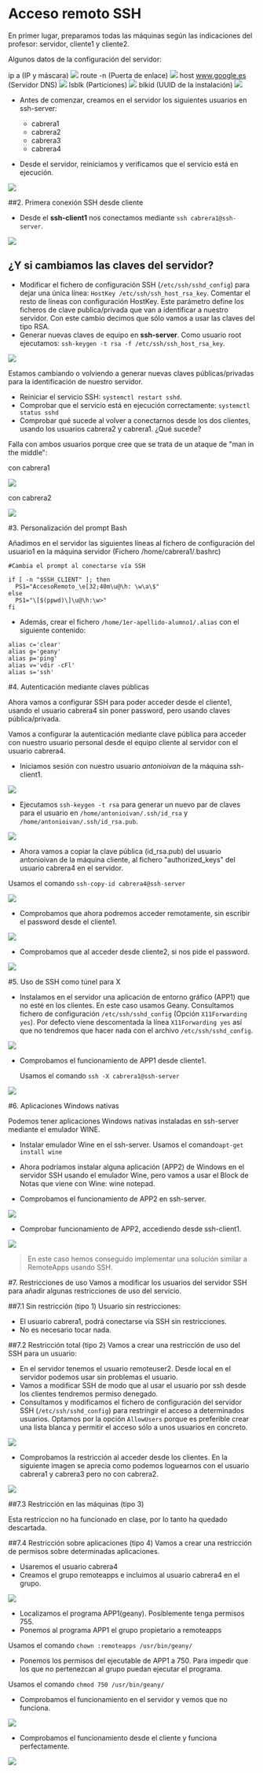 # Acceso remoto SSH

En primer lugar, preparamos todas las máquinas según las indicaciones del profesor: servidor, cliente1 y cliente2.

Algunos datos de la configuración del servidor:

ip a               (IP y máscara)
![](./images/1.png)
route -n           (Puerta de enlace)
![](./images/2.png)
host www.google.es (Servidor DNS)
![](./images/3.png)
lsblk              (Particiones)
![](./images/4.png)
blkid              (UUID de la instalación)
![](./images/5.png)

* Antes de comenzar, creamos en el servidor los siguientes usuarios en ssh-server:
    * cabrera1
    * cabrera2
    * cabrera3
    * cabrera4

* Desde el servidor, reiniciamos y verificamos que el servicio está en ejecución.

![](./images/6.png)

##2. Primera conexión SSH desde cliente

* Desde el **ssh-client1** nos conectamos mediante `ssh cabrera1@ssh-server`. 

![](./images/7.png)

## ¿Y si cambiamos las claves del servidor?

* Modificar el fichero de configuración SSH (`/etc/ssh/sshd_config`) para dejar una única línea: 
`HostKey /etc/ssh/ssh_host_rsa_key`. Comentar el resto de líneas con configuración HostKey.
Este parámetro define los ficheros de clave publica/privada que van a identificar a nuestro
servidor. Con este cambio decimos que sólo vamos a usar las claves del tipo RSA.
* Generar nuevas claves de equipo en **ssh-server**. Como usuario root ejecutamos: 
`ssh-keygen -t rsa -f /etc/ssh/ssh_host_rsa_key`. 

![](./images/8.png)

Estamos cambiando o volviendo a generar nuevas claves públicas/privadas para la identificación de nuestro servidor.
* Reiniciar el servicio SSH: `systemctl restart sshd`.
* Comprobar que el servicio está en ejecución correctamente: `systemctl status sshd`
* Comprobar qué sucede al volver a conectarnos desde los dos clientes, usando los 
usuarios cabrera2 y cabrera1. ¿Qué sucede?

Falla con ambos usuarios porque cree que se trata de un ataque de "man in the middle":

con cabrera1

![](./images/9.png)

con cabrera2

![](./images/10.png)

#3. Personalización del prompt Bash

Añadimos en el servidor las siguientes líneas al fichero de configuración 
del usuario1 en la máquina servidor (Fichero /home/cabrera1/.bashrc)

```
#Cambia el prompt al conectarse vía SSH

if [ -n "$SSH_CLIENT" ]; then
  PS1="AccesoRemoto_\e[32;40m\u@\h: \w\a\$"
else
  PS1="\[$(ppwd)\]\u@\h:\w>"
fi
```
* Además, crear el fichero `/home/1er-apellido-alumno1/.alias` con el siguiente contenido:
```
alias c='clear'
alias g='geany'
alias p='ping'
alias v='vdir -cFl'
alias s='ssh'
```
#4. Autenticación mediante claves públicas

Ahora vamos a configurar SSH para poder acceder desde el cliente1,
usando el usuario cabrera4 sin poner password, pero usando claves pública/privada.

Vamos a configurar la autenticación mediante clave pública para acceder con 
nuestro usuario personal desde el equipo cliente al servidor con el 
usuario cabrera4.

* Iniciamos sesión con nuestro usuario *antonioivan* de la máquina ssh-client1.

![](./images/11.png)

* Ejecutamos `ssh-keygen -t rsa` para generar un nuevo par de claves para el 
usuario en `/home/antonioivan/.ssh/id_rsa` y `/home/antonioivan/.ssh/id_rsa.pub`.

![](./images/12.png)

* Ahora vamos a copiar la clave pública (id_rsa.pub) del usuario antonioivan de la máquina cliente, 
al fichero "authorized_keys" del usuario cabrera4 en el servidor.

Usamos el comando `ssh-copy-id cabrera4@ssh-server`

![](./images/13.png)

* Comprobamos que ahora podremos acceder remotamente, sin escribir el password desde el cliente1.

![](./images/14.png)

* Comprobamos que al acceder desde cliente2, si nos pide el password.

![](./images/15.png)

#5. Uso de SSH como túnel para X

* Instalamos en el servidor una aplicación de entorno gráfico (APP1) que no esté en los clientes. 
En este caso usamos Geany. Consultamos fichero de configuración `/etc/ssh/sshd_config` (Opción `X11Forwarding yes`). Por defecto viene descomentada la línea `X11Forwarding yes` así que no tendremos que hacer nada con el archivo `/etc/ssh/sshd_config`.

![](./images/16.png)

* Comprobamos el funcionamiento de APP1 desde cliente1.
	
    Usamos el comando `ssh -X cabrera1@ssh-server`
    
![](./images/17.png)

#6. Aplicaciones Windows nativas

Podemos tener aplicaciones Windows nativas instaladas en ssh-server mediante el emulador WINE.
* Instalar emulador Wine en el ssh-server. Usamos el comando`apt-get install wine`
* Ahora podríamos instalar alguna aplicación (APP2) de Windows en el servidor SSH 
usando el emulador Wine, pero vamos a usar el Block de Notas que viene con Wine: wine notepad.

* Comprobamos el funcionamiento de APP2 en ssh-server.

![](./images/18.png)

* Comprobar funcionamiento de APP2, accediendo desde ssh-client1.

![](./images/19.png)

> En este caso hemos conseguido implementar una solución similar a RemoteApps usando SSH.

#7. Restricciones de uso
Vamos a modificar los usuarios del servidor SSH para añadir algunas restricciones de uso del servicio.

##7.1 Sin restricción (tipo 1)
Usuario sin restricciones:

* El usuario cabrera1, podrá conectarse vía SSH sin restricciones.
* No es necesario tocar nada.

##7.2 Restricción total (tipo 2)
Vamos a crear una restricción de uso del SSH para un usuario:

* En el servidor tenemos el usuario remoteuser2. Desde local en el servidor podemos usar sin problemas el usuario.
* Vamos a modificar SSH de modo que al usar el usuario por ssh desde los clientes tendremos permiso denegado.
* Consultamos y modificamos el fichero de configuración del servidor SSH (`/etc/ssh/sshd_config`) para restringir el acceso a determinados usuarios. Optamos por la opción `AllowUsers` porque es preferible crear una lista blanca y permitir el acceso sólo a unos usuarios en concreto.

![](./images/50.png)

* Comprobamos la restricción al acceder desde los clientes. En la siguiente imagen se aprecia como podemos loguearnos con el usuario cabrera1 y cabrera3 pero no con cabrera2.

![](./images/20.png)

##7.3 Restricción en las máquinas (tipo 3)

Esta restriccion no ha funcionado en clase, por lo tanto ha quedado descartada.

##7.4 Restricción sobre aplicaciones (tipo 4)
Vamos a crear una restricción de permisos sobre determinadas aplicaciones.

* Usaremos el usuario cabrera4
* Creamos el grupo remoteapps e incluimos al usuario cabrera4 en el grupo.

![](./images/23.png)

* Localizamos el programa APP1(geany). Posiblemente tenga permisos 755.
* Ponemos al programa APP1 el grupo propietario a remoteapps

Usamos el comando `chown :remoteapps /usr/bin/geany/`

* Ponemos   los permisos del ejecutable de APP1 a 750. Para impedir que los que no pertenezcan al grupo puedan ejecutar el programa.

Usamos el comando `chmod 750 /usr/bin/geany/`

* Comprobamos el funcionamiento en el servidor y vemos que no funciona.

![](./images/25.png)

* Comprobamos el funcionamiento desde el cliente y funciona perfectamente.

![](./images/26.png)
